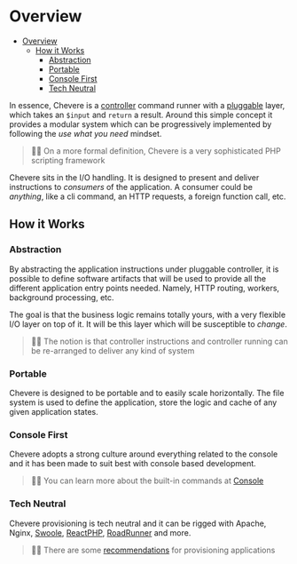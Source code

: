 # Overview

- [Overview](#overview)
  - [How it Works](#how-it-works)
    - [Abstraction](#abstraction)
    - [Portable](#portable)
    - [Console First](#console-first)
    - [Tech Neutral](#tech-neutral)



In essence, Chevere is a [controller](./../components/controller.md) command runner with a [pluggable](../components/plugin.md) layer, which takes an `$input` and `return` a result. Around this simple concept it provides a modular system which can be progressively implemented by following the *use what you need* mindset.

> 🧔🏾 On a more formal definition, Chevere is a very sophisticated PHP scripting framework

Chevere sits in the I/O handling. It is designed to present and deliver instructions to *consumers* of the application. A consumer could be _anything_, like a cli command, an HTTP requests, a foreign function call, etc.

## How it Works

### Abstraction 

By abstracting the application instructions under pluggable controller, it is possible to define software artifacts that will be used to provide all the different application entry points needed. Namely, HTTP routing, workers, background processing, etc.

The goal is that the business logic remains totally yours, with a very flexible I/O layer on top of it. It will be this layer which will be susceptible to _change_.

> 🧔🏾 The notion is that controller instructions and controller running can be re-arranged to deliver any kind of system

### Portable

Chevere is designed to be portable and to easily scale horizontally. The file system is used to define the application, store the logic and cache of any given application states.

### Console First

Chevere adopts a strong culture around everything related to the console and it has been made to suit best with console based development.

> 👍🏾 You can learn more about the built-in commands at [Console](../components/console.md)

### Tech Neutral

Chevere provisioning is tech neutral and it can be rigged with Apache, Nginx, [Swoole](https://www.swoole.co.uk/), [ReactPHP](https://reactphp.org/), [RoadRunner](https://roadrunner.dev/) and more.

> 🧔🏾 There are some [recommendations](../application/recommendations.md) for provisioning applications